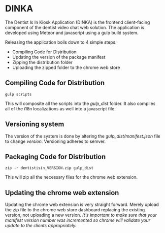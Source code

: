 # DINKA

The Dentist Is In Kiosk Application (DINKA) is the frontend client-facing component of the dentist video chat web solution. The application is developed using Meteor and javascript using a gulp build system.

Releasing the application boils down to 4 simple steps:
* Compiling Code for Distribution
* Updating the version of the package manifest
* Zipping the distribution folder
* Uploading the zipped folder to the chrome web store

## Compiling Code for Distribution

```
gulp scripts
```
This will composite all the scripts into the *gulp_dist* folder. It also compiles all of the i18n localizations as well into a javascript file.

## Versioning system
The version of the system is done by altering the *gulp_dist/manifest.json* file to change *version*. Versioning adheres to semver.

## Packaging Code for Distribution

```
zip -r dentistisin_VERSION.zip gulp_dist
```
This will zip all the necessary files for the chrome web extension. 

## Updating the chrome web extension
Updating the chrome web extension is very straight forward. Merely upload the zip file to the chrome web store dashboard replacing the existing version, not uploading a new version. *It's important to make sure that your manifest version number was incremented so chrome will validate your update to the clients appropriately.*
